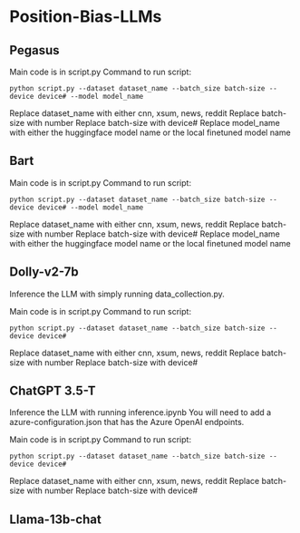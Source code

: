 # Position-Bias-LLMs

## Pegasus

Main code is in script.py
Command to run script:


```
python script.py --dataset dataset_name --batch_size batch-size --device device# --model model_name

```
Replace dataset_name with either cnn, xsum, news, reddit 
Replace batch-size with number
Replace batch-size with device#
Replace model_name with either the huggingface model name or the local finetuned model name

## Bart

Main code is in script.py
Command to run script:


```
python script.py --dataset dataset_name --batch_size batch-size --device device# --model model_name

```
Replace dataset_name with either cnn, xsum, news, reddit 
Replace batch-size with number
Replace batch-size with device#
Replace model_name with either the huggingface model name or the local finetuned model name

## Dolly-v2-7b

Inference the LLM with simply running data_collection.py.

Main code is in script.py
Command to run script:


```
python script.py --dataset dataset_name --batch_size batch-size --device device# 

```
Replace dataset_name with either cnn, xsum, news, reddit 
Replace batch-size with number
Replace batch-size with device#


## ChatGPT 3.5-T

Inference the LLM with running inference.ipynb
You will need to add a azure-configuration.json that has the Azure OpenAI endpoints.

Main code is in script.py
Command to run script:

```
python script.py --dataset dataset_name --batch_size batch-size --device device# 

```
Replace dataset_name with either cnn, xsum, news, reddit 
Replace batch-size with number
Replace batch-size with device#

## Llama-13b-chat
